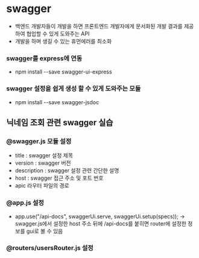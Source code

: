 # swagger

- 백엔드 개발자들이 개발을 하면 프론트엔드 개발자에게 문서화된 개발 결과를 제공하여 협업할 수 있게 도와주는 API
- 개발을 하며 생길 수 있는 휴먼에러를 최소화

### swagger를 express에 연동

- npm install --save swagger-ui-express

### swagger 설정을 쉽게 생성 할 수 있게 도와주는 모듈

- npm install --save swagger-jsdoc

## 닉네임 조회 관련 swagger 실습

### @swagger.js 모듈 설정

- title : swagger 설정 제목
- version : swagger 버전
- description : swagger 설정 관련 간단한 설명
- host : swagger 접근 주소 및 포트 번호
- apic 라우터 파일의 경로
<!-- 
const swaggerUi = require("swagger-ui-express");
const swaggereJsdoc = require("swagger-jsdoc");

const options = {
swaggerDefinition: {
info: {
title: "Test API",
version: "1.0.0",
description: "Test API with express",
},
host: "localhost:8080",
basePath: "/",
},
apis: ["./routers/*.js"],
};

const specs = swaggereJsdoc(options);

module.exports = {
swaggerUi,
specs,
};
-->

### @app.js 설정

- app.use("/api-docs", swaggerUi.serve, swaggerUi.setup(specs)); -> swagger.js에서 설정한 host 주소 뒤에 /api-docs를 붙히면 router에 설정한 정보를 gui로 볼 수 있음
<!-- 
  const express = require("express");
  const { swaggerUi, specs } = require("./swagger");
  const usersRouter = require("./routers/usersRouter");
  const app = express();

app.use(express.json());
app.use(express.urlencoded({ extended: true }));

app.use("/api-docs", swaggerUi.serve, swaggerUi.setup(specs));

app.use(saggerRouter);
app.use("/user", usersRouter);

app.listen(8080, () => {
console.log("Server On");
});
-->

### @routers/usersRouter.js 설정

<!--
const router = require("express").Router();
const users = [
  { id: "test1", pw: "test1", nickname: "test1" },
  { id: "test2", pw: "test2", nickname: "test2" },
  { id: "test3", pw: "test3", nickname: "test3" },
  { id: "test4", pw: "test4", nickname: "test4" },
  { id: "test5", pw: "test5", nickname: "test5" },
];
/**

* @swagger
* paths:
* /user/nickname:
* post:
* tags:
* - user
* description: 닉네임 조회
* parameters:
* - in: body
*      name: body
*      required: true
*      schema:
*       properties:
*        id:
*         type: string
*        pw:
*         type: string
*
* responses:
*     200:
*      description: 닉네임 조회 성공
*      schema:
*       properties:
*        message:
*         type: string
*     401:
*      description: 닉네임 조회 실패
*      schema:
*       properties:
*        message:
*         type: string
* \*/

// 닉네임 조회에 대한 swagger
router.post("/nickname", async (req, res, next) => {
try {
for (var i = 0; i < users.length; i++) {
if (req.body.id == users[i].id) {
if (req.body.pw == users[i].pw) {
return res.status(200).json({
message: "닉네임 : " + users[i].nickname,
});
} else {
return res.status(401).json({
message: "비밀번호가 틀렸습니다!",
});
}
}
}
return res.status(401).json({
messge: "아이디가 존재하지 않습니다!",
});
} catch (err) {
console.log(err);
return next(err);
}
});

module.exports = router;
-->
